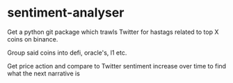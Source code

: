 # sentiment-analyser

Get a python git package which trawls Twitter for hastags related to top X coins on binance.

Group said coins into defi, oracle's, l1 etc.

Get price action and compare to Twitter sentiment increase over time to find what the next narrative is
